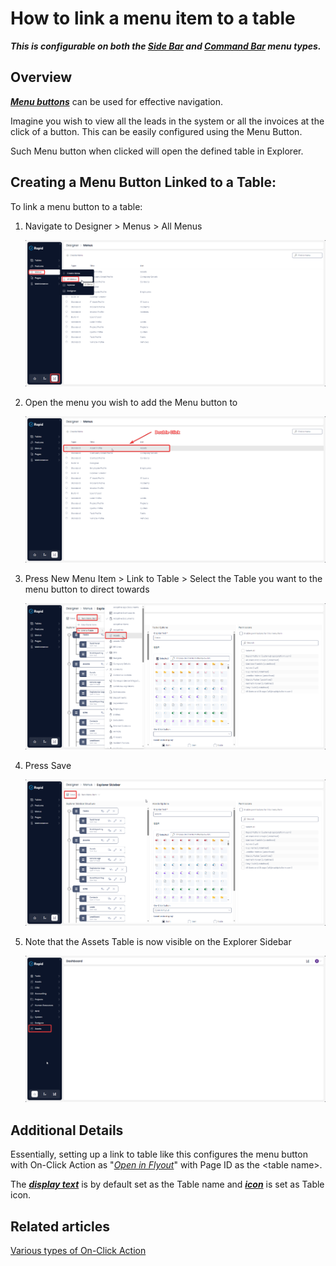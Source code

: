 # How to link a menu item to a table

***This is configurable on both the [Side Bar](</docs/Rapid/3-User Manual/glossary/glossary.md#sidebar>) and [Command Bar](</docs/Rapid/3-User Manual/glossary/glossary.md#command-bar>) menu types.***

## Overview

[***Menu buttons***](</docs/Rapid/3-User Manual/glossary/glossary.md#menu-item> "Menu item") can be used for effective navigation.

Imagine you wish to view all the leads in the system or all the invoices at the click of a button. This can be easily configured using the Menu Button.

Such Menu button when clicked will open the defined table in Explorer.

## Creating a Menu Button Linked to a Table:

To link a menu button to a table:

1. Navigate to Designer &gt; Menus &gt; All Menus 
 
    ![Navigate to All menus](<Navigate to All Menus.png>)
2. Open the menu you wish to add the Menu button to  

    ![Open your menu](<Open your menu.png>)
3. Press New Menu Item &gt; Link to Table &gt; Select the Table you want to the menu button to direct towards  

    ![Create menu linked to table](<Create menu linked to table.png>)
4. Press Save  

    ![Save the menu](<Save menu.png>)
5. Note that the Assets Table is now visible on the Explorer Sidebar  

    ![Observe new menu in Explorer sidebar](<Observe new menu in sidebar.png>)

## Additional Details

Essentially, setting up a link to table like this configures the menu button with On-Click Action as "[*Open in Flyout*](/docs/Rapid/4-Keyper%20Manual/2-Designer/3-Menus/Menu%20Actions/open-in-flyout/open-in-flyout.md "How to open a specific page in Flyout with a click of a Menu button?")" with Page ID as the &lt;table name&gt;.

The [***display text***](/docs/Rapid/4-Keyper%20Manual/2-Designer/3-Menus/3-menu-button-configuration/how-to-create-new-menu-item/how-to-create-new-menu-item.md "How to create a new menu item, set display text and icon?") is by default set as the Table name and [***icon***](/docs/Rapid/4-Keyper%20Manual/2-Designer/3-Menus/3-menu-button-configuration/how-to-create-new-menu-item/how-to-create-new-menu-item.md "How to create a new menu item, set display text and icon?") is set as Table icon.

## Related articles

[Various types of On-Click Action](/docs/Rapid/4-Keyper%20Manual/2-Designer/3-Menus/3-menu-button-configuration/1-how-to-set-on-click-action-for-a-menu/1-how-to-set-on-click-action-for-a-menu.md "How to set On-Click Action for a menu item?")
